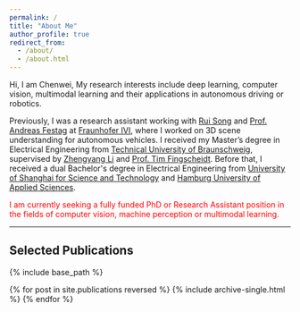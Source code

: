 ```yaml
---
permalink: /
title: "About Me"
author_profile: true
redirect_from: 
  - /about/
  - /about.html
---
```

Hi, I am Chenwei, My research interests include deep learning, computer vision, multimodal learning and their applications in autonomous driving or robotics. 

Previously, I was a research assistant working with [Rui Song](https://rruisong.github.io/) and [Prof. Andreas Festag](https://www.thi.de/personen/prof-dr-andreas-festag/) at [Fraunhofer IVI](https://www.ivi.fraunhofer.de/), where I worked on 3D scene understanding for autonomous vehicles. I received my Master’s degree in Electrical Engineering from [Technical University of Braunschweig](https://www.tu-braunschweig.de/en/), supervised by [Zhengyang Li](https://www.tu-braunschweig.de/en/ifn/institute/dept/sv/li) and [Prof. Tim Fingscheidt](https://www.tu-braunschweig.de/en/ifn/institute/team/sv/fingscheidt). Before that, I received a dual Bachelor's degree in Electrical Engineering from [University of Shanghai for Science and Technology](https://en.usst.edu.cn/) and [Hamburg University of Applied Sciences](https://www.haw-hamburg.de/en/).



<span style="color:red"> I am currently seeking a fully funded PhD or Research Assistant position in the fields of computer vision, machine perception or multimodal learning. </span>

---

## Selected Publications

{% include base_path %}

{% for post in site.publications reversed %}
  {% include archive-single.html %}
{% endfor %}



